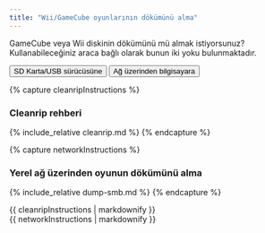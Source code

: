 ```yaml
---
title: "Wii/GameCube oyunlarının dökümünü alma"
---
```


GameCube veya Wii diskinin dökümünü mü almak istiyorsunuz? Kullanabileceğiniz araca bağlı olarak bunun iki yoku bulunmaktadır.

<button class="tablinks btn btn--large btn--primary" id="defaultOpen" onclick="openTab(event, 'cleanrip')">SD Karta/USB sürücüsüne</button>
<button class="tablinks btn btn--large btn--info" onclick="openTab(event, 'network')">Ağ üzerinden bilgisayara</button>

{% capture cleanripInstructions %}
### Cleanrip rehberi
{% include_relative cleanrip.md %}
{% endcapture %}

{% capture networkInstructions %}
### Yerel ağ üzerinden oyunun dökümünü alma
{% include_relative dump-smb.md %}
{% endcapture %}

<div id="cleanrip" class="blanktabcontent">{{ cleanripInstructions | markdownify }}</div>
<div id="network" class="blanktabcontent">{{ networkInstructions | markdownify }}</div>

<script>
    let tabcontent = document.getElementsByClassName("blanktabcontent");
    let tablinks = document.getElementsByClassName("tablinks");

    function openTab(evt, tabName) {
        let element;

        for (element of tabcontent) {
            element.style.display = "none";
        }

        for (element of tablinks) {
            element.className = element.className.replace("btn--primary", "btn--info");
            if (!element.className.includes('btn--info'))
                element.className += " btn--info";
        }

        document.getElementById(tabName).style.display = "block";
        evt.currentTarget.className = evt.currentTarget.className.replace("btn--info", "btn--primary");
    }

    // Get the element with id="defaultOpen" and click on it
    document.getElementById("defaultOpen").click();
</script>
